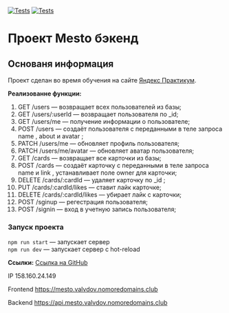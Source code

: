 [![Tests](../../actions/workflows/tests-13-sprint.yml/badge.svg)](../../actions/workflows/tests-13-sprint.yml) [![Tests](../../actions/workflows/tests-14-sprint.yml/badge.svg)](../../actions/workflows/tests-14-sprint.yml)
# Проект Mesto бэкенд


## Основаня информация
Проект сделан во время обучения на сайте [Яндекс Практикум](https://practicum.yandex.ru/).

**Реализованне функции:**
1. GET /users — возвращает всех пользователей из базы;
2. GET /users/:userId — возвращает пользователя по _id;
3. GET /users/me — получение информации о пользователе;
3. POST /users — создаёт пользователя с переданными в теле запроса name , about и avatar ;
4. PATCH /users/me — обновляет профиль пользователя;
5. PATCH /users/me/avatar — обновляет аватар пользователя;
6. GET /cards — возвращает все карточки из базы;
7. POST /cards — создаёт карточку с переданными в теле запроса name и link , устанавливает поле owner для
   карточки;
8. DELETE /cards/:cardId — удаляет карточку по _id ;
9. PUT /cards/:cardId/likes — ставит лайк карточке;
10. DELETE /cards/:cardId/likes — убирает лайк с карточки;
11. POST /sginup — регестрация пользователя;
12. POST /signin — вход в учетную запись пользователя;

### Запуск проекта

`npm run start` — запускает сервер   
`npm run dev` — запускает сервер с hot-reload

**Ссылки:**
[Ссылка на GitHub](https://github.com/valvdov/express-mesto-gha)

IP 158.160.24.149

Frontend https://mesto.valvdov.nomoredomains.club

Backend https://api.mesto.valvdov.nomoredomains.club
